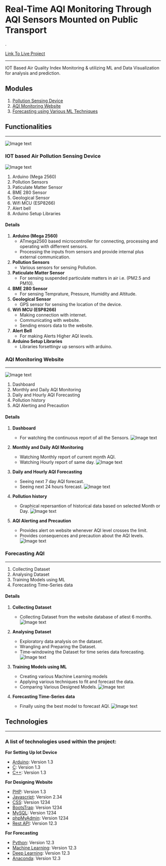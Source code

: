 # Real-Time AQI Monitoring Through AQI Sensors Mounted on Public Transport
.


[Link To Live Project](https://udyaansaathi.onrender.com/)
***
IOT Based Air Quality Index Monitoring &amp; utilizing ML and Data Visualization for analysis and prediction.
## Modules
1. [Pollution Sensing Device](#IoT)
2. [AQI Monitoring Website](#website)
3. [Forecasting using Various ML Techniques](#ml)

## Functionalities
***
![Image text](Screenshots/Website/.jpg)

<a name="IoT"></a>
### IOT based Air Pollution Sensing Device
![Image text](Screenshots/IoT-Device/device1.jpg)

1. Arduino (Mega 2560)
2. Pollution Sensors
3. Paticulate Matter Sensor
4. BME 280 Sensor
5. Geological Sensor
6. Wifi MCU (ESP8266)
7. Alert bell
8. Arduino Setup Libraries

#### Details
1. **Arduino (Mega 2560)** 
    * ATmega2560 based microcontroller for connecting, processing and operating with differrent sensors. 
    * Processing the inputs from sensors and provide internal plus external communication.
2. **Pollution Sensors** 
    * Various sensors for sensing Pollution.
3. **Paticulate Matter Sensor**
    * For sensing suspended particulate matters in air i.e. (PM2.5 and PM10).
4. **BME 280 Sensor** 
    * For sensing Temprature, Pressure, Humidity and Altitude.
5. **Geological Sensor**  
    * GPS sensor for sensing the location of the device.
6. **Wifi MCU (ESP8266)** 
    * Making connection with internet.
    * Communicating with website.
    * Sending ensors data to the website.
7. **Alert Bell** 
    * For making Alerts Higher AQI levels.
8. **Arduino Setup Libraries**
    * Libraries forsettingv up sensors with arduino.
 
<a name="website"></a>
### AQI Monitoring Website
***
![Image text](Screenshots/Website/websiteFront.jpg)
1. Dashboard
2. Monthly and Daily AQI Monitoring
3. Daily and Hourly AQI Forecasting 
4. Pollution history
5. AQI Alerting and Precaution

#### Details
1. **Dashboard** 
    * For watching the continuous report of all the Sensors. 
      ![Image text](Screenshots/Website/aqiDashboard.jpg)
2. **Monthly and Daily AQI Monitoring** 
    * Watching Monthly report of current month AQI.
    * Watching Hourly report of same day.
      ![Image text](Screenshots/Website/aqiGraph.jpg)
3. **Daily and Hourly AQI Forecasting** 
    * Seeing next 7 day AQI forecast.
    * Seeing next 24 hours forecast.
      ![Image text](Screenshots/Website/tempGraph.jpg)
   
4. **Pollution history** 
    * Graphical repersantion of historical data based on selected Month or Day. 
      ![Image text](Screenshots/Website/monthlyData.jpg)
5. **AQI Alerting and Precaution**
    * Provides alert on website whenever AQI level crosses the limit.
    * Provides consequences and precaution about the AQI levels.
      ![Image text](Screenshots/Website/webPage2.jpg)
 
<a name="ml"></a>
### Forecasting AQI
***
1. Collecting Dataset
2. Analysing Dataset
3. Training Models using ML
4. Forecasting Time-Series data


#### Details
1. **Collecting Dataset** 
    * Collecting Dataset from the website database of atlest 6 months. 
      ![Image text](Screenshots/Forecasting/dataset.jpg)
      
2. **Analysing Dataset** 
    * Exploratory data analysis on the dataset.
    * Wrangling and Preparing the Dataset.
    * Time-windowing the Dataset for time series data forecasting. 
      ![Image text](Screenshots/Forecasting/analyseDataset.jpg)
      
3. **Training Models using ML** 
    * Creating various Machine Learning models 
    * Applying various techniques to fit and forecast the data.
    * Comparing Various Designed Models. 
      ![Image text](Screenshots/Forecasting/trainingModel.jpg)
      
4. **Forecasting Time-Series data**
    * Finally using the best model to forecast AQI. 
      ![Image text](Screenshots/Forecasting/forecastAqi.jpg)

## Technologies
***
### A list of technologies used within the project:
**For Setting Up Iot Device**
* [Arduino](https://example.com): Version 1.3 
* [C](https://example.com): Version 1.3 
* [C++](https://example.com): Version 1.3 



**For Designing Website**
* [PHP](https://example.com): Version 1.3 
* [Javascript](https://example.com): Version 2.34
* [CSS](https://example.com): Version 1234
* [BootsTrap](https://example.com): Version 1234
* [MySQL](https://example.com): Version 1234
* [phpMyAdmin](https://example.com): Version 1234
* [Rest API](https://example.com): Version 12.3 


**For Forecasting**
* [Python](https://example.com): Version 12.3 
* [Machine Learning](https://example.com): Version 12.3 
* [Deep Learning](https://example.com): Version 12.3 
* [Anaconda](https://example.com): Version 12.3 
